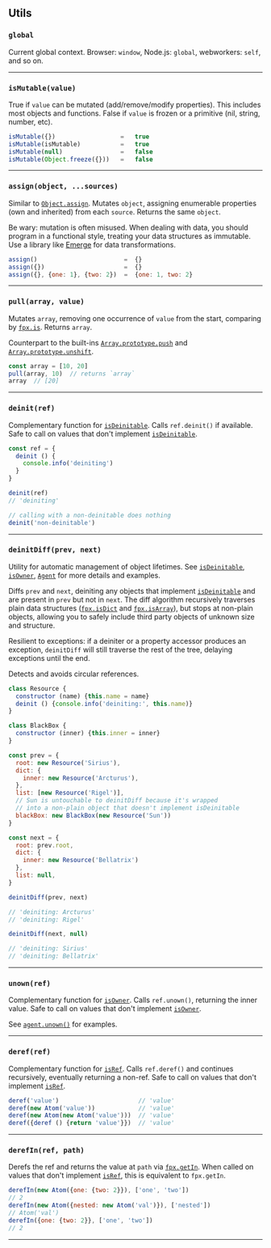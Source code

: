 ## Utils

### `global`

Current global context. Browser: `window`, Node.js: `global`, webworkers: `self`, and so on.

---

### `isMutable(value)`

True if `value` can be mutated (add/remove/modify properties). This includes
most objects and functions. False if `value` is frozen or a primitive (nil,
string, number, etc).

```js
isMutable({})                  =   true
isMutable(isMutable)           =   true
isMutable(null)                =   false
isMutable(Object.freeze({}))   =   false
```

---

### `assign(object, ...sources)`

Similar to
[`Object.assign`](https://developer.mozilla.org/en-US/docs/Web/JavaScript/Reference/Global_Objects/Object/assign).
Mutates `object`, assigning enumerable properties (own and inherited) from each
`source`. Returns the same `object`.

Be wary: mutation is often misused. When dealing with data, you should program
in a functional style, treating your data structures as immutable. Use a library
like [Emerge](https://github.com/Mitranim/emerge) for data transformations.

```js
assign()                        =  {}
assign({})                      =  {}
assign({}, {one: 1}, {two: 2})  =  {one: 1, two: 2}
```

---

### `pull(array, value)`

Mutates `array`, removing one occurrence of `value` from the start, comparing by
[`fpx.is`](https://mitranim.com/fpx/#-is-one-other-). Returns `array`.

Counterpart to the built-ins
[`Array.prototype.push`](https://developer.mozilla.org/en-US/docs/Web/JavaScript/Reference/Global_Objects/Array/push)
and
[`Array.prototype.unshift`](https://developer.mozilla.org/en-US/docs/Web/JavaScript/Reference/Global_Objects/Array/unshift).

```js
const array = [10, 20]
pull(array, 10)  // returns `array`
array  // [20]
```

---

### `deinit(ref)`

Complementary function for [`isDeinitable`](#-isdeinitable-value-). Calls
`ref.deinit()` if available. Safe to call on values that don't implement
[`isDeinitable`](#-isdeinitable-value-).

```js
const ref = {
  deinit () {
    console.info('deiniting')
  }
}

deinit(ref)
// 'deiniting'

// calling with a non-deinitable does nothing
deinit('non-deinitable')
```

---

### `deinitDiff(prev, next)`

Utility for automatic management of object lifetimes. See
[`isDeinitable`](#-isdeinitable-value-), [`isOwner`](#-isowner-value-),
[`Agent`](#-agent-value-) for more details and examples.

Diffs `prev` and `next`, deiniting any objects that implement
[`isDeinitable`](#-isdeinitable-value-) and are present in `prev` but not in
`next`. The diff algorithm recursively traverses plain data structures
([`fpx.isDict`](https://mitranim.com/fpx/#-isdict-value-) and
[`fpx.isArray`](https://mitranim.com/fpx/#-isarray-value-)), but stops at
non-plain objects, allowing you to safely include third party objects of unknown
size and structure.

Resilient to exceptions: if a deiniter or a property accessor produces an
exception, `deinitDiff` will still traverse the rest of the tree, delaying
exceptions until the end.

Detects and avoids circular references.

```js
class Resource {
  constructor (name) {this.name = name}
  deinit () {console.info('deiniting:', this.name)}
}

class BlackBox {
  constructor (inner) {this.inner = inner}
}

const prev = {
  root: new Resource('Sirius'),
  dict: {
    inner: new Resource('Arcturus'),
  },
  list: [new Resource('Rigel')],
  // Sun is untouchable to deinitDiff because it's wrapped
  // into a non-plain object that doesn't implement isDeinitable
  blackBox: new BlackBox(new Resource('Sun'))
}

const next = {
  root: prev.root,
  dict: {
    inner: new Resource('Bellatrix')
  },
  list: null,
}

deinitDiff(prev, next)

// 'deiniting: Arcturus'
// 'deiniting: Rigel'

deinitDiff(next, null)

// 'deiniting: Sirius'
// 'deiniting: Bellatrix'
```

---

### `unown(ref)`

Complementary function for [`isOwner`](#-isowner-value-). Calls `ref.unown()`,
returning the inner value. Safe to call on values that don't implement
[`isOwner`](#-isowner-value-).

See [`agent.unown()`](#-agent-unown-) for examples.

---

### `deref(ref)`

Complementary function for [`isRef`](#-isref-value-). Calls `ref.deref()` and
continues recursively, eventually returning a non-ref. Safe to call on values
that don't implement [`isRef`](#-isref-value-).

```js
deref('value')                      // 'value'
deref(new Atom('value'))            // 'value'
deref(new Atom(new Atom('value')))  // 'value'
deref({deref () {return 'value'}})  // 'value'
```

---

### `derefIn(ref, path)`

Derefs the ref and returns the value at `path` via [`fpx.getIn`](https://mitranim.com/fpx/#-getin-value-path-). When called on values that don't implement [`isRef`](#-isref-value-), this is equivalent to `fpx.getIn`.

```js
derefIn(new Atom({one: {two: 2}}), ['one', 'two'])
// 2
derefIn(new Atom({nested: new Atom('val')}), ['nested'])
// Atom('val')
derefIn({one: {two: 2}}, ['one', 'two'])
// 2
```

---
